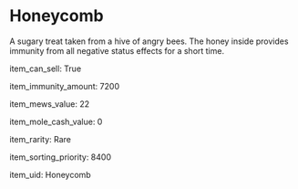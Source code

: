 # Honeycomb

A sugary treat taken from a hive of angry bees. The honey inside provides immunity from all negative status effects for a short time.

item_can_sell: True

item_immunity_amount: 7200

item_mews_value: 22

item_mole_cash_value: 0

item_rarity: Rare

item_sorting_priority: 8400

item_uid: Honeycomb